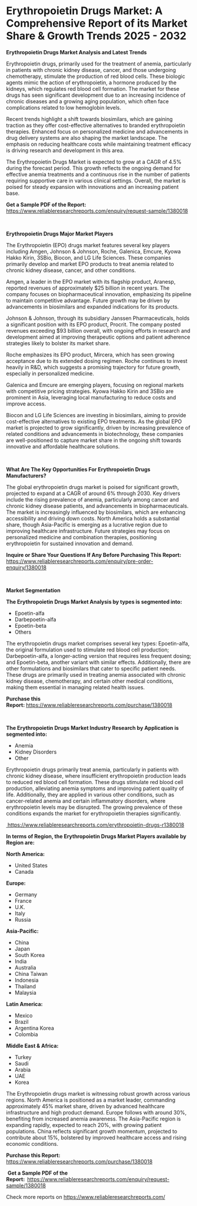 <p><h1>Erythropoietin Drugs Market: A Comprehensive Report of its Market Share & Growth Trends 2025 - 2032</h1></p><p><strong>Erythropoietin Drugs Market Analysis and Latest Trends</strong></p>
<p><p>Erythropoietin drugs, primarily used for the treatment of anemia, particularly in patients with chronic kidney disease, cancer, and those undergoing chemotherapy, stimulate the production of red blood cells. These biologic agents mimic the action of erythropoietin, a hormone produced by the kidneys, which regulates red blood cell formation. The market for these drugs has seen significant development due to an increasing incidence of chronic diseases and a growing aging population, which often face complications related to low hemoglobin levels.</p><p>Recent trends highlight a shift towards biosimilars, which are gaining traction as they offer cost-effective alternatives to branded erythropoietin therapies. Enhanced focus on personalized medicine and advancements in drug delivery systems are also shaping the market landscape. The emphasis on reducing healthcare costs while maintaining treatment efficacy is driving research and development in this area.</p><p>The Erythropoietin Drugs Market is expected to grow at a CAGR of 4.5% during the forecast period. This growth reflects the ongoing demand for effective anemia treatments and a continuous rise in the number of patients requiring supportive care in various clinical settings. Overall, the market is poised for steady expansion with innovations and an increasing patient base.</p></p>
<p><strong>Get a Sample PDF of the Report:&nbsp;</strong> <a href="https://www.reliableresearchreports.com/enquiry/request-sample/1380018?utm_campaign=3105&utm_medium=2&utm_source=Github&utm_content=ia&utm_term=08032025&utm_id=erythropoietin-drugs">https://www.reliableresearchreports.com/enquiry/request-sample/1380018</a></p>
<p>&nbsp;</p>
<p><strong>Erythropoietin Drugs Major Market Players</strong></p>
<p><p>The Erythropoietin (EPO) drugs market features several key players including Amgen, Johnson & Johnson, Roche, Galenica, Emcure, Kyowa Hakko Kirin, 3SBio, Biocon, and LG Life Sciences. These companies primarily develop and market EPO products to treat anemia related to chronic kidney disease, cancer, and other conditions.</p><p>Amgen, a leader in the EPO market with its flagship product, Aranesp, reported revenues of approximately $25 billion in recent years. The company focuses on biopharmaceutical innovation, emphasizing its pipeline to maintain competitive advantage. Future growth may be driven by advancements in biosimilars and expanded indications for its products.</p><p>Johnson & Johnson, through its subsidiary Janssen Pharmaceuticals, holds a significant position with its EPO product, Procrit. The company posted revenues exceeding $93 billion overall, with ongoing efforts in research and development aimed at improving therapeutic options and patient adherence strategies likely to bolster its market share.</p><p>Roche emphasizes its EPO product, Mircera, which has seen growing acceptance due to its extended dosing regimen. Roche continues to invest heavily in R&D, which suggests a promising trajectory for future growth, especially in personalized medicine.</p><p>Galenica and Emcure are emerging players, focusing on regional markets with competitive pricing strategies. Kyowa Hakko Kirin and 3SBio are prominent in Asia, leveraging local manufacturing to reduce costs and improve access.</p><p>Biocon and LG Life Sciences are investing in biosimilars, aiming to provide cost-effective alternatives to existing EPO treatments. As the global EPO market is projected to grow significantly, driven by increasing prevalence of related conditions and advancements in biotechnology, these companies are well-positioned to capture market share in the ongoing shift towards innovative and affordable healthcare solutions.</p></p>
<p>&nbsp;</p>
<p><strong>What Are The Key Opportunities For Erythropoietin Drugs Manufacturers?</strong></p>
<p><p>The global erythropoietin drugs market is poised for significant growth, projected to expand at a CAGR of around 6% through 2030. Key drivers include the rising prevalence of anemia, particularly among cancer and chronic kidney disease patients, and advancements in biopharmaceuticals. The market is increasingly influenced by biosimilars, which are enhancing accessibility and driving down costs. North America holds a substantial share, though Asia-Pacific is emerging as a lucrative region due to improving healthcare infrastructure. Future strategies may focus on personalized medicine and combination therapies, positioning erythropoietin for sustained innovation and demand.</p></p>
<p><strong>Inquire or Share Your Questions If Any Before Purchasing This Report:</strong> <a href="https://www.reliableresearchreports.com/enquiry/pre-order-enquiry/1380018?utm_campaign=3105&utm_medium=2&utm_source=Github&utm_content=ia&utm_term=08032025&utm_id=erythropoietin-drugs">https://www.reliableresearchreports.com/enquiry/pre-order-enquiry/1380018</a></p>
<p>&nbsp;</p>
<p><strong>Market Segmentation</strong></p>
<p><strong>The Erythropoietin Drugs Market Analysis by types is segmented into:</strong></p>
<p><ul><li>Epoetin-alfa</li><li>Darbepoetin-alfa</li><li>Epoetin-beta</li><li>Others</li></ul></p>
<p><p>The erythropoietin drugs market comprises several key types: Epoetin-alfa, the original formulation used to stimulate red blood cell production; Darbepoetin-alfa, a longer-acting version that requires less frequent dosing; and Epoetin-beta, another variant with similar effects. Additionally, there are other formulations and biosimilars that cater to specific patient needs. These drugs are primarily used in treating anemia associated with chronic kidney disease, chemotherapy, and certain other medical conditions, making them essential in managing related health issues.</p></p>
<p><strong>Purchase this Report:&nbsp;</strong><a href="https://www.reliableresearchreports.com/purchase/1380018?utm_campaign=3105&utm_medium=2&utm_source=Github&utm_content=ia&utm_term=08032025&utm_id=erythropoietin-drugs">https://www.reliableresearchreports.com/purchase/1380018</a></p>
<p>&nbsp;</p>
<p><strong>The Erythropoietin Drugs Market Industry Research by Application is segmented into:</strong></p>
<p><ul><li>Anemia</li><li>Kidney Disorders</li><li>Other</li></ul></p>
<p><p>Erythropoietin drugs primarily treat anemia, particularly in patients with chronic kidney disease, where insufficient erythropoietin production leads to reduced red blood cell formation. These drugs stimulate red blood cell production, alleviating anemia symptoms and improving patient quality of life. Additionally, they are applied in various other conditions, such as cancer-related anemia and certain inflammatory disorders, where erythropoietin levels may be disrupted. The growing prevalence of these conditions expands the market for erythropoietin therapies significantly.</p></p>
<p><a href="https://www.reliableresearchreports.com/erythropoietin-drugs-r1380018?utm_campaign=3105&utm_medium=2&utm_source=Github&utm_content=ia&utm_term=08032025&utm_id=erythropoietin-drugs">&nbsp;https://www.reliableresearchreports.com/erythropoietin-drugs-r1380018</a></p>
<p><strong>In terms of Region, the Erythropoietin Drugs Market Players available by Region are:</strong></p>
<p>
    <p> <strong> North America: </strong>
        <ul>
            <li>United States</li>
            <li>Canada</li>
        </ul>
        </p> 
    <p> <strong> Europe: </strong>
        <ul>
            <li>Germany</li>
            <li>France</li>
            <li>U.K.</li>
            <li>Italy</li>
            <li>Russia</li>
        </ul>
        </p> 
    <p> <strong> Asia-Pacific: </strong>
        <ul>
            <li>China</li>
            <li>Japan</li>
            <li>South Korea</li>
            <li>India</li>
            <li>Australia</li>
            <li>China Taiwan</li>
            <li>Indonesia</li>
            <li>Thailand</li>
            <li>Malaysia</li>
        </ul>
        </p> 
    <p> <strong> Latin America: </strong>
        <ul>
            <li>Mexico</li>
            <li>Brazil</li>
            <li>Argentina Korea</li>
            <li>Colombia</li>
        </ul>
        </p> 
    <p> <strong> Middle East & Africa: </strong>
        <ul>
            <li>Turkey</li>
            <li>Saudi</li>
            <li>Arabia</li>
            <li>UAE</li>
            <li>Korea</li>
        </ul>
    </p>
    </p>
<p><p>The Erythropoietin drugs market is witnessing robust growth across various regions. North America is positioned as a market leader, commanding approximately 45% market share, driven by advanced healthcare infrastructure and high product demand. Europe follows with around 30%, benefiting from increased anemia awareness. The Asia-Pacific region is expanding rapidly, expected to reach 20%, with growing patient populations. China reflects significant growth momentum, projected to contribute about 15%, bolstered by improved healthcare access and rising economic conditions.</p></p>
<p><strong>Purchase this Report: </strong><a href="https://www.reliableresearchreports.com/purchase/1380018?utm_campaign=3105&utm_medium=2&utm_source=Github&utm_content=ia&utm_term=08032025&utm_id=erythropoietin-drugs">https://www.reliableresearchreports.com/purchase/1380018</a></p>
<p>&nbsp;<strong>Get a Sample PDF of the Report:&nbsp;&nbsp;</strong><a href="https://www.reliableresearchreports.com/enquiry/request-sample/1380018?utm_campaign=3105&utm_medium=2&utm_source=Github&utm_content=ia&utm_term=08032025&utm_id=erythropoietin-drugs">https://www.reliableresearchreports.com/enquiry/request-sample/1380018</a></p>
<p><strong></strong></p>
<p>Check more reports on <a href="https://www.reliableresearchreports.com/?utm_campaign=3105&utm_medium=2&utm_source=Github&utm_content=ia&utm_term=08032025&utm_id=erythropoietin-drugs">https://www.reliableresearchreports.com/</a></p>